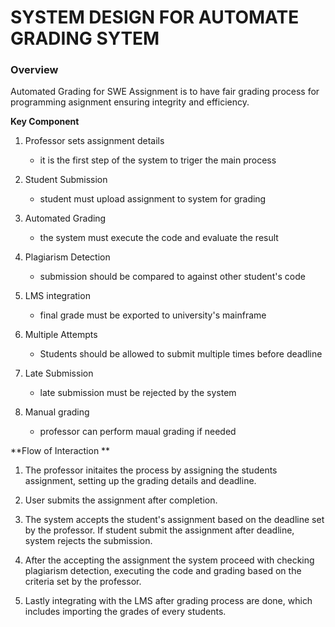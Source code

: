 # SYSTEM DESIGN FOR AUTOMATE GRADING SYTEM

### Overview
Automated Grading for SWE Assignment is to have fair grading process for programming asignment ensuring integrity and efficiency.

**Key Component**
1. Professor sets assignment details 
    * it is the first step of the system to triger the main process

2. Student Submission
    * student must upload assignment to system for grading

3. Automated Grading
    * the system must execute the code and evaluate the result

4. Plagiarism Detection
    * submission should be compared to against other student's code

5. LMS integration 
    * final grade must be exported to university's mainframe 

6. Multiple Attempts 
    * Students should be allowed to submit multiple times before deadline

7. Late Submission
    * late submission must be rejected by the system

8. Manual grading
    * professor can perform maual grading if needed


**Flow of Interaction **
1. The professor initaites the process by assigning the students assignment, setting up the grading details and deadline.

2. User submits the assignment after completion.

3. The system accepts the student's assignment based on the deadline set by the professor. If student submit the assignment after deadline, system rejects the submission.

4. After the accepting the assignment the system proceed with checking plagiarism detection, executing the code and grading based on the criteria set by the professor.

5. Lastly integrating with the LMS after grading process are done, which includes importing the grades of every students.